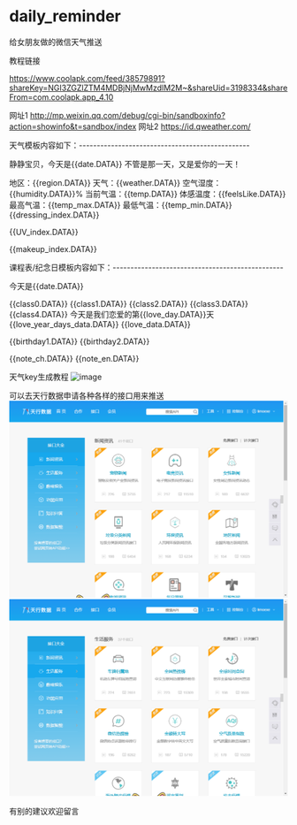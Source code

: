 # daily_reminder
给女朋友做的微信天气推送

教程链接

https://www.coolapk.com/feed/38579891?shareKey=NGI3ZGZlZTM4MDBjNjMwMzdlM2M~&shareUid=3198334&shareFrom=com.coolapk.app_4.10




网址1   http://mp.weixin.qq.com/debug/cgi-bin/sandboxinfo?action=showinfo&t=sandbox/index
网址2   https://id.qweather.com/


天气模板内容如下：------------------------------------------------

静静宝贝，今天是{{date.DATA}}
不管是那一天，又是爱你的一天！

地区：{{region.DATA}}
天气：{{weather.DATA}}                     空气湿度：{{humidity.DATA}}%
当前气温：{{temp.DATA}}          体感温度：{{feelsLike.DATA}}
最高气温：{{temp_max.DATA}}          最低气温：{{temp_min.DATA}}
{{dressing_index.DATA}} 

{{UV_index.DATA}} 

{{makeup_index.DATA}} 


课程表/纪念日模板内容如下：------------------------------------------------

今天是{{date.DATA}}

{{class0.DATA}} 
{{class1.DATA}} 
{{class2.DATA}} 
{{class3.DATA}} 
{{class4.DATA}} 
今天是我们恋爱的第{{love_day.DATA}}天
{{love_year_days_data.DATA}}
{{love_data.DATA}}

{{birthday1.DATA}} 
{{birthday2.DATA}}

{{note_ch.DATA}}
{{note_en.DATA}} 



天气key生成教程
![image](https://raw.githubusercontent.com/limoest/daily_reminder/main/%E5%92%8C%E9%A3%8E%E5%A4%A9%E6%B0%94key%E7%94%9F%E6%88%90.png)


可以去天行数据申请各种各样的接口用来推送  
![image](https://raw.githubusercontent.com/limoest/daily_reminder/main/others/Snipaste_2022-08-24_12-13-19.png)
![image](https://raw.githubusercontent.com/limoest/daily_reminder/main/others/Snipaste.png)



有别的建议欢迎留言
